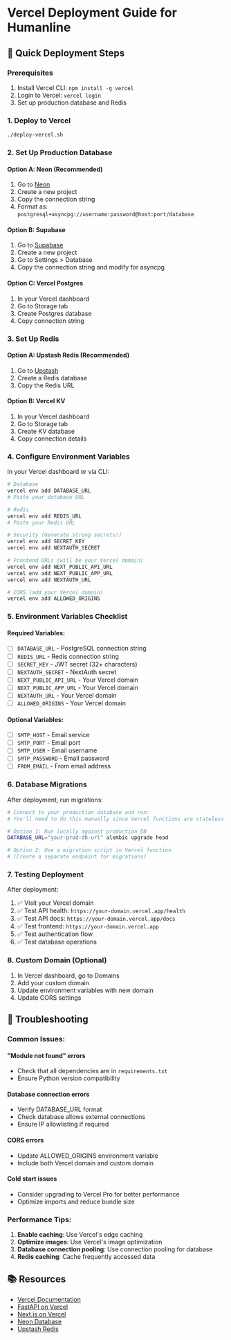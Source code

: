 # Vercel Deployment Guide for Humanline

## 🚀 Quick Deployment Steps

### Prerequisites
1. Install Vercel CLI: `npm install -g vercel`
2. Login to Vercel: `vercel login`
3. Set up production database and Redis

### 1. Deploy to Vercel
```bash
./deploy-vercel.sh
```

### 2. Set Up Production Database

#### Option A: Neon (Recommended)
1. Go to [Neon](https://neon.tech/)
2. Create a new project
3. Copy the connection string
4. Format as: `postgresql+asyncpg://username:password@host:port/database`

#### Option B: Supabase
1. Go to [Supabase](https://supabase.com/)
2. Create a new project
3. Go to Settings > Database
4. Copy the connection string and modify for asyncpg

#### Option C: Vercel Postgres
1. In your Vercel dashboard
2. Go to Storage tab
3. Create Postgres database
4. Copy connection string

### 3. Set Up Redis

#### Option A: Upstash Redis (Recommended)
1. Go to [Upstash](https://upstash.com/)
2. Create a Redis database
3. Copy the Redis URL

#### Option B: Vercel KV
1. In your Vercel dashboard
2. Go to Storage tab
3. Create KV database
4. Copy connection details

### 4. Configure Environment Variables

In your Vercel dashboard or via CLI:

```bash
# Database
vercel env add DATABASE_URL
# Paste your database URL

# Redis
vercel env add REDIS_URL
# Paste your Redis URL

# Security (Generate strong secrets!)
vercel env add SECRET_KEY
vercel env add NEXTAUTH_SECRET

# Frontend URLs (will be your Vercel domain)
vercel env add NEXT_PUBLIC_API_URL
vercel env add NEXT_PUBLIC_APP_URL
vercel env add NEXTAUTH_URL

# CORS (add your Vercel domain)
vercel env add ALLOWED_ORIGINS
```

### 5. Environment Variables Checklist

#### Required Variables:
- [ ] `DATABASE_URL` - PostgreSQL connection string
- [ ] `REDIS_URL` - Redis connection string  
- [ ] `SECRET_KEY` - JWT secret (32+ characters)
- [ ] `NEXTAUTH_SECRET` - NextAuth secret
- [ ] `NEXT_PUBLIC_API_URL` - Your Vercel domain
- [ ] `NEXT_PUBLIC_APP_URL` - Your Vercel domain
- [ ] `NEXTAUTH_URL` - Your Vercel domain
- [ ] `ALLOWED_ORIGINS` - Your Vercel domain

#### Optional Variables:
- [ ] `SMTP_HOST` - Email service
- [ ] `SMTP_PORT` - Email port
- [ ] `SMTP_USER` - Email username
- [ ] `SMTP_PASSWORD` - Email password
- [ ] `FROM_EMAIL` - From email address

### 6. Database Migrations

After deployment, run migrations:

```bash
# Connect to your production database and run:
# You'll need to do this manually since Vercel functions are stateless

# Option 1: Run locally against production DB
DATABASE_URL="your-prod-db-url" alembic upgrade head

# Option 2: Use a migration script in Vercel function
# (Create a separate endpoint for migrations)
```

### 7. Testing Deployment

After deployment:

1. ✅ Visit your Vercel domain
2. ✅ Test API health: `https://your-domain.vercel.app/health`
3. ✅ Test API docs: `https://your-domain.vercel.app/docs`
4. ✅ Test frontend: `https://your-domain.vercel.app`
5. ✅ Test authentication flow
6. ✅ Test database operations

### 8. Custom Domain (Optional)

1. In Vercel dashboard, go to Domains
2. Add your custom domain
3. Update environment variables with new domain
4. Update CORS settings

## 🔧 Troubleshooting

### Common Issues:

#### "Module not found" errors
- Check that all dependencies are in `requirements.txt`
- Ensure Python version compatibility

#### Database connection errors
- Verify DATABASE_URL format
- Check database allows external connections
- Ensure IP allowlisting if required

#### CORS errors
- Update ALLOWED_ORIGINS environment variable
- Include both Vercel domain and custom domain

#### Cold start issues
- Consider upgrading to Vercel Pro for better performance
- Optimize imports and reduce bundle size

### Performance Tips:

1. **Enable caching**: Use Vercel's edge caching
2. **Optimize images**: Use Vercel's image optimization
3. **Database connection pooling**: Use connection pooling for database
4. **Redis caching**: Cache frequently accessed data

## 📚 Resources

- [Vercel Documentation](https://vercel.com/docs)
- [FastAPI on Vercel](https://vercel.com/guides/deploying-fastapi-with-vercel)
- [Next.js on Vercel](https://vercel.com/docs/frameworks/nextjs)
- [Neon Database](https://neon.tech/docs)
- [Upstash Redis](https://docs.upstash.com/)
